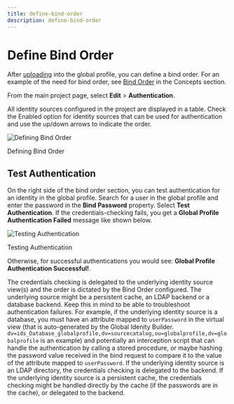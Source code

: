 ```yaml
---
title: define-bind-order
description: define-bind-order
---
```

         
# Define Bind Order

After [uploading](#upload) into the global profile, you can define a bind order. For an example of the need for bind order, see [Bind Order](#bind-order) in the Concepts section.

From the main project page, select **Edit** > **Authentication**.

All identity sources configured in the project are displayed in a table. Check the Enabled option for identity sources that can be used for authentication and use the up/down arrows to indicate the order.

![Defining Bind Order](./media/image53.png)

Defining Bind Order

## Test Authentication

On the right side of the bind order section, you can test authentication for an identity in the global profile. Search for a user in the global profile and enter the password in the **Bind Password** property. Select **Test Authentication**. If the credentials-checking fails, you get a **Global Profile Authentication Failed** message like shown below.

![Testing Authentication](./media/image54.png)

Testing Authentication

Otherwise, for successful authentications you would see: **Global Profile Authentication Successful!**.

The credentials checking is delegated to the underlying identity source view(s) and the order is dictated by the Bind Order configured. The underlying source might be a persistent cache, an LDAP backend or a database backend. Keep this in mind to be able to troubleshoot authentication failures. For example, if the underlying identity source is a database, you must have an attribute mapped to `userPassword` in the virtual view (that is auto-generated by the Global Idenity Builder. `dv=ids_Database_globalprofile,dv=sourcecatalog,ou=globalprofile,dv=globalprofile` is an example) and potentially an interception script that can handle the authentication by calling a stored procedure, or maybe hashing the password value received in the bind request to compare it to the value of the attribute mapped to `userPassword`. If the underlying identity source is an LDAP directory, the credentials checking is delegated to the backend. If the underlying identity source is a persistent cache, the credentials checking might be handled directly by the cache (if the passwords are in the cache), or delegated to the backend.
